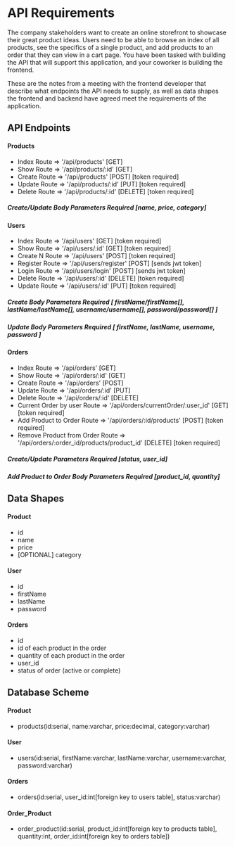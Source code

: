 # API Requirements

The company stakeholders want to create an online storefront to showcase their great product ideas. Users need to be able to browse an index of all products, see the specifics of a single product, and add products to an order that they can view in a cart page. You have been tasked with building the API that will support this application, and your coworker is building the frontend.

These are the notes from a meeting with the frontend developer that describe what endpoints the API needs to supply, as well as data shapes the frontend and backend have agreed meet the requirements of the application.

## API Endpoints

#### Products

- Index Route => '/api/products' [GET]
- Show Route => '/api/products/:id' [GET]
- Create Route => '/api/products' [POST] [token required]
- Update Route => '/api/products/:id' [PUT] [token required]
- Delete Route => '/api/products/:id' [DELETE] [token required]

##### Create/Update Body Parameters Required [name, price, category]

#### Users

- Index Route => '/api/users' [GET] [token required]
- Show Route => '/api/users/:id' [GET] [token required]
- Create N Route => '/api/users' [POST] [token required]
- Register Route => '/api/users/register' [POST] [sends jwt token]
- Login Route => '/api/users/login' [POST] [sends jwt token]
- Delete Route => '/api/users/:id' [DELETE] [token required]
- Update Route => '/api/users/:id' [PUT] [token required]

##### Create Body Parameters Required [ firstName/firstName[], lastName/lastName[], username/username[], password/password[] ]

##### Update Body Parameters Required [ firstName, lastName, username, password ]

#### Orders

- Index Route => '/api/orders' [GET]
- Show Route => '/api/orders/:id' [GET]
- Create Route => '/api/orders' [POST]
- Update Route => '/api/orders/:id' [PUT]
- Delete Route => '/api/orders/:id' [DELETE]
- Current Order by user Route => '/api/orders/currentOrder/:user_id' [GET] [token required]
- Add Product to Order Route => '/api/orders/:id/products' [POST] [token required]
- Remove Product from Order Route => '/api/orders/:order_id/products/product_id' [DELETE] [token required]

##### Create/Update Parameters Required [status, user_id]

##### Add Product to Order Body Parameters Required [product_id, quantity]

## Data Shapes

#### Product

- id
- name
- price
- [OPTIONAL] category

#### User

- id
- firstName
- lastName
- password

#### Orders

- id
- id of each product in the order
- quantity of each product in the order
- user_id
- status of order (active or complete)

## Database Scheme

#### Product

- products(id:serial, name:varchar, price:decimal, category:varchar)

#### User

- users(id:serial, firstName:varchar, lastName:varchar, username:varchar, password:varchar)

#### Orders

- orders(id:serial, user_id:int[foreign key to users table], status:varchar)

#### Order_Product

- order_product(id:serial, product_id:int[foreign key to products table], quantity:int, order_id:int[foreign key to orders table])
